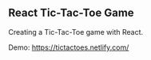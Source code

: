 ## React Tic-Tac-Toe Game

Creating a Tic-Tac-Toe game with React.

Demo: https://tictactoes.netlify.com/

